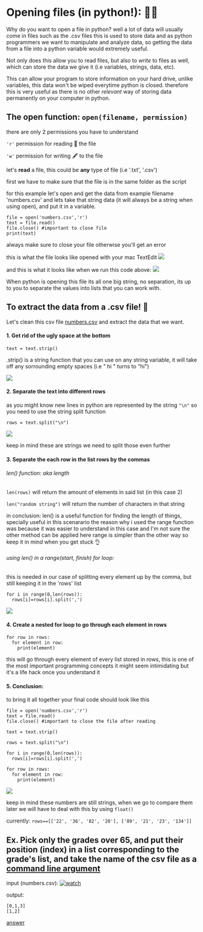 # Opening files (in python!): 🧙‍♂️

Why do you want to open a file in python? well a lot of data will usually come in files such as the .csv files
this is used to store data and as python programmers we want to manipulate and analyze data, so getting the data from a file 
into a python variable would extremely useful.

Not only does this allow you to read files, but also to <em>write</em> to files as well, which can store the data we give it (i.e variables, strings, data, etc).
  
This can allow your program to store information on your hard drive, unlike variables, this data won't be wiped everytime python is closed.
therefore this is very useful as there is no other <em>relevant</em> way of storing data permanently on your computer in python.

## The open function: `open(filename, permission)`

there are only 2 permissions you have to understand

`'r'` permission for reading 📖 the file 

`'w'` permission for writing 🖋 to the file

let's **read** a file, this could be **any** type of file (i.e '.txt', '.csv')

first we have to make sure that the file is in the same folder as the script

for this example let's open and get the data from example filename 'numbers.csv' and lets take that string data (it will always be a string when using open), and put it in a variable.

```
file = open('numbers.csv','r')
text = file.read()
file.close() #important to close file
print(text)
```
always make sure to close your file otherwise you'll get an error 

this is what the file looks like opened with your mac TextEdit
![](https://imgur.com/cf4gf9j.jpg)

and this is what it looks like when we run this code above:
![](https://imgur.com/2fSSkzW.jpg)

When python is opening this file its all one big string, no separation,
its up to you to separate the values into lists that you can work with.

## To extract the data from a .csv file! 🌈

Let's clean this csv file [numbers.csv](https://github.com/officialnico/py-tutorial/blob/main/numbers.csv) and extract the data that we want. 

#### 1. Get rid of the ugly space at the bottom 

  `text = text.strip()`

  .strip() is a string function that you can use on any string variable, it will take off any sorrounding empty spaces (i.e "   hi    " turns to "hi")   
  
![](https://imgur.com/c5ewqqZ.jpg)
  
#### 2. Separate the text into different rows

  as you might know new lines in python are represented by the string `"\n"` so you need to use the string split function
  
  `rows = text.split("\n")`
  
  ![](https://imgur.com/eQIw71M.jpg)
  
  keep in mind these are strings we need to split those even further
  
#### 3. Separate the each row in the list rows by the commas

  ###### len() function: aka length
  `len(rows)` will return the amount of elements in said list (in this case 2)
  
  `len("random string")` will return the number of characters in that string
  
  in conclusion: len() is a useful function for finding the length of things, specially useful in this scenarario
  the reason why i used the range function was because it was easier to understand in this case and I'm not sure the other method can be applied here
  range is simpler than the other way so keep it in mind when you get stuck 👌
  
  ###### using len() in a range(start, finish) for loop:
 this is needed in our case of splitting every element up by the comma, but still keeping it in the 'rows' list
  ```
  for i in range(0,len(rows)):
    rows[i]=rows[i].split(',')
  ```

  
![](https://imgur.com/apYlBkL.jpg) 
  
#### 4. Create a nested for loop to go through each element in rows

  ```
  for row in rows:
    for element in row:
      print(element)
  ```
  this will go through every element of every list stored in rows, this is one of the most important programming concepts
  it might seem intimidating but it's a life hack once you understand it
  
#### 5. Conclusion: 

to bring it all together your final code should look like this

```
file = open('numbers.csv','r')
text = file.read()
file.close() #important to close the file after reading

text = text.strip()

rows = text.split("\n")

for i in range(0,len(rows)):
  rows[i]=rows[i].split(',')
    
for row in rows:
  for element in row:
    print(element)
```
![](https://imgur.com/wkeHsfo.jpg) 

keep in mind these numbers are still strings, when we go to compare them later we will have to deal with this by using `float()`

currently:
`rows==[['22', '36', '82', '20'], ['89', '21', '23', '134']]`
 
## Ex. Pick only the grades over 65, and put their position (index) in a list corresponding to the grade's list, and take the name of the csv file as a [command line argument](https://github.com/officialnico/py-tutorial/blob/main/home.md#how-to-get-arguments-from-the-terminal-command-line) 

input (numbers.csv): 
[![watch](https://imgur.com/ADYR9OJ.jpg)](https://github.com/officialnico/py-tutorial/blob/main/numbers.csv)

output:
```
[0,1,3]
[1,2]
```

[answer](https://github.com/officialnico/py-tutorial/blob/main/school_grades.py)


 
  
